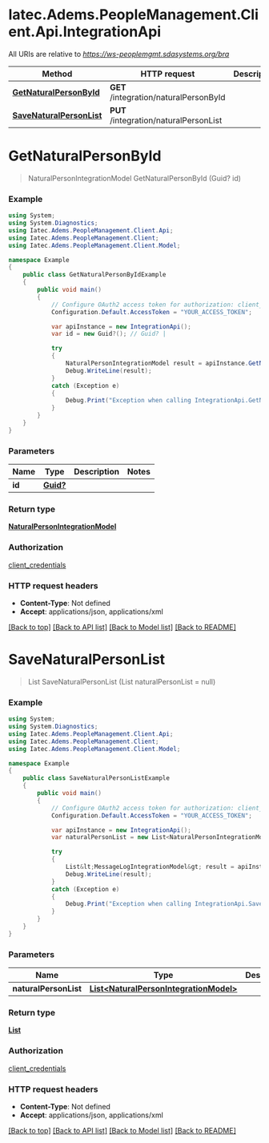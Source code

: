 # Iatec.Adems.PeopleManagement.Client.Api.IntegrationApi

All URIs are relative to *https://ws-peoplemgmt.sdasystems.org/bra*

Method | HTTP request | Description
------------- | ------------- | -------------
[**GetNaturalPersonById**](IntegrationApi.md#getnaturalpersonbyid) | **GET** /integration/naturalPersonById | 
[**SaveNaturalPersonList**](IntegrationApi.md#savenaturalpersonlist) | **PUT** /integration/naturalPersonList | 


<a name="getnaturalpersonbyid"></a>
# **GetNaturalPersonById**
> NaturalPersonIntegrationModel GetNaturalPersonById (Guid? id)



### Example
```csharp
using System;
using System.Diagnostics;
using Iatec.Adems.PeopleManagement.Client.Api;
using Iatec.Adems.PeopleManagement.Client;
using Iatec.Adems.PeopleManagement.Client.Model;

namespace Example
{
    public class GetNaturalPersonByIdExample
    {
        public void main()
        {
            // Configure OAuth2 access token for authorization: client_credentials
            Configuration.Default.AccessToken = "YOUR_ACCESS_TOKEN";

            var apiInstance = new IntegrationApi();
            var id = new Guid?(); // Guid? | 

            try
            {
                NaturalPersonIntegrationModel result = apiInstance.GetNaturalPersonById(id);
                Debug.WriteLine(result);
            }
            catch (Exception e)
            {
                Debug.Print("Exception when calling IntegrationApi.GetNaturalPersonById: " + e.Message );
            }
        }
    }
}
```

### Parameters

Name | Type | Description  | Notes
------------- | ------------- | ------------- | -------------
 **id** | [**Guid?**](Guid?.md)|  | 

### Return type

[**NaturalPersonIntegrationModel**](NaturalPersonIntegrationModel.md)

### Authorization

[client_credentials](../README.md#client_credentials)

### HTTP request headers

 - **Content-Type**: Not defined
 - **Accept**: applications/json, applications/xml

[[Back to top]](#) [[Back to API list]](../README.md#documentation-for-api-endpoints) [[Back to Model list]](../README.md#documentation-for-models) [[Back to README]](../README.md)

<a name="savenaturalpersonlist"></a>
# **SaveNaturalPersonList**
> List<MessageLogIntegrationModel> SaveNaturalPersonList (List<NaturalPersonIntegrationModel> naturalPersonList = null)



### Example
```csharp
using System;
using System.Diagnostics;
using Iatec.Adems.PeopleManagement.Client.Api;
using Iatec.Adems.PeopleManagement.Client;
using Iatec.Adems.PeopleManagement.Client.Model;

namespace Example
{
    public class SaveNaturalPersonListExample
    {
        public void main()
        {
            // Configure OAuth2 access token for authorization: client_credentials
            Configuration.Default.AccessToken = "YOUR_ACCESS_TOKEN";

            var apiInstance = new IntegrationApi();
            var naturalPersonList = new List<NaturalPersonIntegrationModel>(); // List<NaturalPersonIntegrationModel> |  (optional) 

            try
            {
                List&lt;MessageLogIntegrationModel&gt; result = apiInstance.SaveNaturalPersonList(naturalPersonList);
                Debug.WriteLine(result);
            }
            catch (Exception e)
            {
                Debug.Print("Exception when calling IntegrationApi.SaveNaturalPersonList: " + e.Message );
            }
        }
    }
}
```

### Parameters

Name | Type | Description  | Notes
------------- | ------------- | ------------- | -------------
 **naturalPersonList** | [**List&lt;NaturalPersonIntegrationModel&gt;**](NaturalPersonIntegrationModel.md)|  | [optional] 

### Return type

[**List<MessageLogIntegrationModel>**](MessageLogIntegrationModel.md)

### Authorization

[client_credentials](../README.md#client_credentials)

### HTTP request headers

 - **Content-Type**: Not defined
 - **Accept**: applications/json, applications/xml

[[Back to top]](#) [[Back to API list]](../README.md#documentation-for-api-endpoints) [[Back to Model list]](../README.md#documentation-for-models) [[Back to README]](../README.md)

